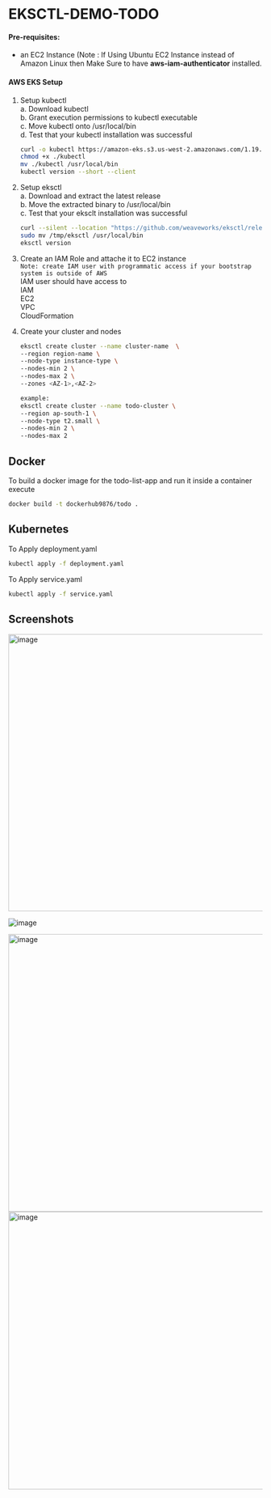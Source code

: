 # EKSCTL-DEMO-TODO

#### Pre-requisites: 
  - an EC2 Instance (Note : If Using Ubuntu EC2 Instance instead of Amazon Linux then Make Sure to have **aws-iam-authenticator** installed.

#### AWS EKS Setup 
1. Setup kubectl   
   a. Download kubectl  
   b. Grant execution permissions to kubectl executable   
   c. Move kubectl onto /usr/local/bin   
   d. Test that your kubectl installation was successful    
   ```sh 
   curl -o kubectl https://amazon-eks.s3.us-west-2.amazonaws.com/1.19.6/2021-01-05/bin/linux/amd64/kubectl
   chmod +x ./kubectl
   mv ./kubectl /usr/local/bin 
   kubectl version --short --client
   ```
2. Setup eksctl   
   a. Download and extract the latest release   
   b. Move the extracted binary to /usr/local/bin   
   c. Test that your eksclt installation was successful   
   ```sh
   curl --silent --location "https://github.com/weaveworks/eksctl/releases/latest/download/eksctl_$(uname -s)_amd64.tar.gz" | tar xz -C /tmp
   sudo mv /tmp/eksctl /usr/local/bin
   eksctl version
   ```
  
3. Create an IAM Role and attache it to EC2 instance    
   `Note: create IAM user with programmatic access if your bootstrap system is outside of AWS`   
   IAM user should have access to   
   IAM   
   EC2   
   VPC    
   CloudFormation

4. Create your cluster and nodes 
   ```sh
   eksctl create cluster --name cluster-name  \
   --region region-name \
   --node-type instance-type \
   --nodes-min 2 \
   --nodes-max 2 \ 
   --zones <AZ-1>,<AZ-2>
   
   example:
   eksctl create cluster --name todo-cluster \
   --region ap-south-1 \
   --node-type t2.small \
   --nodes-min 2 \
   --nodes-max 2
    ```




## Docker

To build a docker image for the todo-list-app and run it inside a container execute

```sh
docker build -t dockerhub9876/todo .
```


## Kubernetes

To Apply deployment.yaml

```sh
kubectl apply -f deployment.yaml
```


To Apply service.yaml

```sh
kubectl apply -f service.yaml
```


## Screenshots

<img width="548" alt="image" src="https://user-images.githubusercontent.com/110477025/210777883-4eafd817-64ce-4ade-8952-7d6cab8a9d81.png">


![image](https://user-images.githubusercontent.com/110477025/210777995-c1308f1a-0b75-4c59-96ee-c5f1be7b3fff.png)


<img width="549" alt="image" src="https://user-images.githubusercontent.com/110477025/210778102-3ebf4770-6fb3-4b82-bf51-ade2c330c52b.png">


<img width="549" alt="image" src="https://user-images.githubusercontent.com/110477025/210778171-c04f3b85-dd77-48ae-892e-b750b6307353.png">






